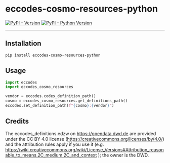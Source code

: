 # eccodes-cosmo-resources-python

[![PyPI - Version](https://img.shields.io/pypi/v/eccodes-cosmo-resources-python.svg)](https://pypi.org/project/eccodes-cosmo-resources-python)
[![PyPI - Python Version](https://img.shields.io/pypi/pyversions/eccodes-cosmo-resources-python.svg)](https://pypi.org/project/eccodes-cosmo-resources-python)

-----

## Installation

```console
pip install eccodes-cosmo-resources-python
```

## Usage

```python
import eccodes
import eccodes_cosmo_resources

vendor = eccodes.codes_definition_path()
cosmo = eccodes_cosmo_resources.get_definitions_path()
eccodes.set_definition_path(f"{cosmo}:{vendor}")
```

## Credits

The eccodes_definitions.edzw on https://opendata.dwd.de are provided under the CC BY 4.0 license (https://creativecommons.org/licenses/by/4.0/) and the attribution rules apply if you use it (e.g. https://wiki.creativecommons.org/wiki/License_Versions#Attribution_reasonable_to_means.2C_medium.2C_and_context ); the owner is the DWD.
